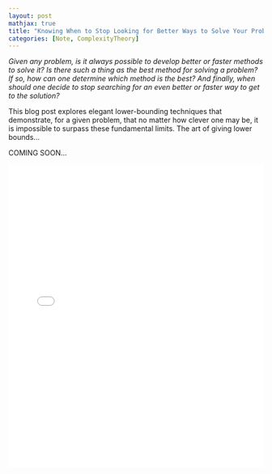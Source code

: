 ```yaml
---
layout: post
mathjax: true
title: "Knowing When to Stop Looking for Better Ways to Solve Your Problems"
categories: [Note, ComplexityTheory]
---
```


*Given any problem, is it always possible to develop better or faster methods to solve it? Is there such a thing as the best method for solving a problem? If so, how can one determine which method is the best? And finally, when should one decide to stop searching for an even better or faster way to get to the solution?*

This blog post explores elegant lower-bounding techniques that demonstrate, for a given problem, that no matter how clever one may be, it is impossible to surpass these fundamental limits. The art of giving lower bounds...

COMING SOON...

<iframe
    src=["https://mybinder.org/v2/gh/o-qcblog/voila/HEAD?urlpath=voila/render/Post8_InteractiveCode1.ipynb"](https://mybinder.org/v2/gh/o-qcblog/voila/HEAD?urlpath=voila/render/Post8_InteractiveCode1.ipynb
)
    width="100%"
    height="600"
    frameborder="0"
    allowfullscreen>
</iframe>

